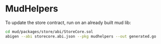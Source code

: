 # MudHelpers

To update the store contract, run on an already built mud lib:

```sh
cd mud/packages/store/abi/StoreCore.sol
abigen --abi storecore.abi.json --pkg mudhelpers --out generated.go
```
